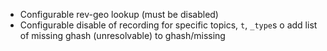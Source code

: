 - Configurable rev-geo lookup (must be disabled)
- Configurable disable of recording for specific topics, `t`, `_type`s
o add list of missing ghash (unresolvable) to ghash/missing
